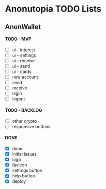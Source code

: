 # Anonutopia TODO Lists

## AnonWallet

#### TODO - MVP

- [ ] ui - interest
- [ ] ui - settings
- [ ] ui - receive
- [ ] ui - send
- [ ] ui - cards
- [ ] new account
- [ ] send
- [ ] receive
- [ ] login
- [ ] logout

#### TODO - BACKLOG

- [ ] other crypto
- [ ] responsive buttons

#### DONE

- [x] done
- [x] initial issues
- [x] logo
- [x] favicon
- [x] settings button
- [x] help button
- [x] deploy
